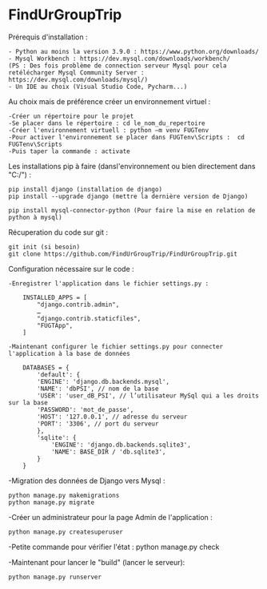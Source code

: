 # FindUrGroupTrip

Prérequis d'installation :

    - Python au moins la version 3.9.0 : https://www.python.org/downloads/
    - Mysql Workbench : https://dev.mysql.com/downloads/workbench/
    (PS : Des fois problème de connection serveur Mysql pour cela retélécharger Mysql Community Server : https://dev.mysql.com/downloads/mysql/)
    - Un IDE au choix (Visual Studio Code, Pycharm...)
    

Au choix mais de préférence créer un environnement virtuel :

    -Créer un répertoire pour le projet
    -Se placer dans le répertoire : cd le_nom_du_repertoire
    -Créer l'environnement virtuell : python –m venv FUGTenv
    -Pour activer l'environnement se placer dans FUGTenv\Scripts :  cd FUGTenv\Scripts
    -Puis taper la commande : activate


Les installations pip à faire (dansl'environnement ou bien directement dans "C:/") :

    pip install django (installation de django)
    pip install --upgrade django (mettre la dernière version de Django)

    pip install mysql-connector-python (Pour faire la mise en relation de python à mysql)

Récuperation du code sur git :

    git init (si besoin)
    git clone https://github.com/FindUrGroupTrip/FindUrGroupTrip.git

Configuration nécessaire sur le code :

    -Enregistrer l'application dans le fichier settings.py :

        INSTALLED_APPS = [
            "django.contrib.admin",
            …
            "django.contrib.staticfiles",
            "FUGTApp",
        ]

    -Maintenant configurer le fichier settings.py pour connecter l'application à la base de données

        DATABASES = {
            'default': {
            'ENGINE': 'django.db.backends.mysql',
            'NAME': 'dbPSI', // nom de la base
            'USER': 'user_dB_PSI', // l’utilisateur MySql qui a les droits sur la base
            'PASSWORD': 'mot_de_passe',
            'HOST': '127.0.0.1', // adresse du serveur
            'PORT': '3306', // port du serveur
            },
            'sqlite': {
                'ENGINE': 'django.db.backends.sqlite3',
                'NAME': BASE_DIR / 'db.sqlite3',
            }
        }

-Migration des données de Django vers Mysql :

    python manage.py makemigrations
    python manage.py migrate

-Créer un administrateur pour la page Admin de l'application :

    python manage.py createsuperuser

-Petite commande pour vérifier l'état : 
    python manage.py check

-Maintenant pour lancer le "build" (lancer le serveur):

    python manage.py runserver